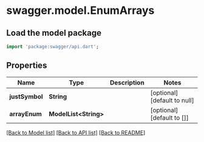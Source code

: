 # swagger.model.EnumArrays

## Load the model package
```dart
import 'package:swagger/api.dart';
```

## Properties
Name | Type | Description | Notes
------------ | ------------- | ------------- | -------------
**justSymbol** | **String** |  | [optional] [default to null]
**arrayEnum** | **ModelList&lt;String&gt;** |  | [optional] [default to []]

[[Back to Model list]](../README.md#documentation-for-models) [[Back to API list]](../README.md#documentation-for-api-endpoints) [[Back to README]](../README.md)


